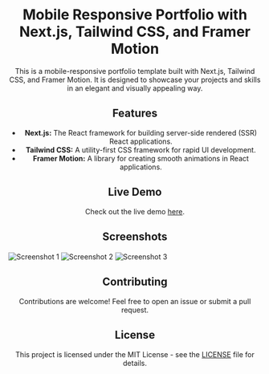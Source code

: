 <h1 align="center">Mobile Responsive Portfolio with Next.js, Tailwind CSS, and Framer Motion</h1>

<p align="center">This is a mobile-responsive portfolio template built with Next.js, Tailwind CSS, and Framer Motion. It is designed to showcase your projects and skills in an elegant and visually appealing way.</p>

<h2 align="center">Features</h2>

<ul align="center">
  <li><strong>Next.js:</strong> The React framework for building server-side rendered (SSR) React applications.</li>
  <li><strong>Tailwind CSS:</strong> A utility-first CSS framework for rapid UI development.</li>
  <li><strong>Framer Motion:</strong> A library for creating smooth animations in React applications.</li>
</ul>

<h2 align="center">Live Demo</h2>

<p align="center">Check out the live demo <a href="https://saurabhs-portfolio.vercel.app/">here</a>.</p>

<h2 align="center">Screenshots</h2>

<img src="screenshots/screenshot1.png" alt="Screenshot 1" align="center">
<img src="screenshots/screenshot2.png" alt="Screenshot 2" align="center">
<img src="screenshots/screenshot3.png" alt="Screenshot 3" align="center">

<h2 align="center">Contributing</h2>

<p align="center">Contributions are welcome! Feel free to open an issue or submit a pull request.</p>

<h2 align="center">License</h2>

<p align="center">This project is licensed under the MIT License - see the <a href="LICENSE">LICENSE</a> file for details.</p>





